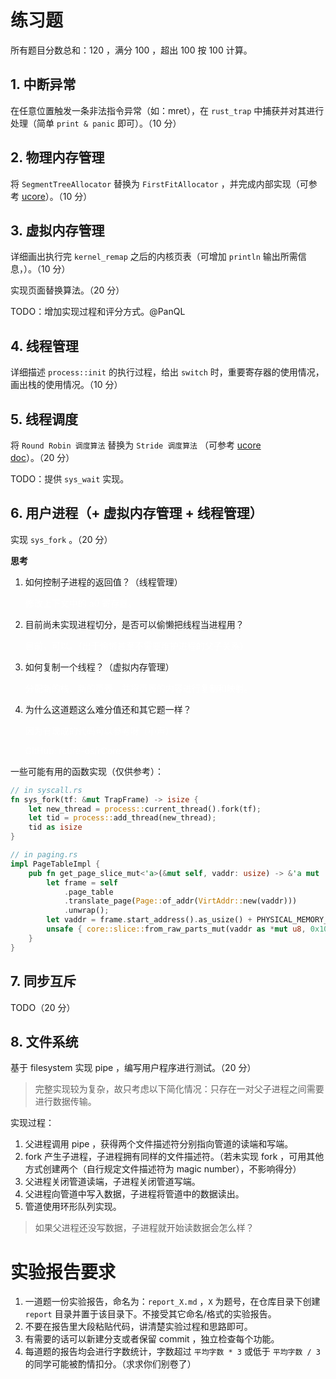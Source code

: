 # 练习题

所有题目分数总和：120 ，满分 100 ，超出 100 按 100 计算。

## 1. 中断异常

在任意位置触发一条非法指令异常（如：mret），在 `rust_trap` 中捕获并对其进行处理（简单 `print & panic` 即可）。（10 分）

## 2. 物理内存管理

将 `SegmentTreeAllocator` 替换为 `FirstFitAllocator` ，并完成内部实现（可参考 [ucore](https://github.com/LearningOS/ucore_os_lab/blob/master/labcodes_answer/lab2_result/kern/mm/default_pmm.c#L122)）。（10 分）

## 3. 虚拟内存管理

详细画出执行完 `kernel_remap` 之后的内核页表（可增加 `println` 输出所需信息，）。（10 分）

实现页面替换算法。（20 分）

TODO：增加实现过程和评分方式。@PanQL

## 4. 线程管理

详细描述 `process::init` 的执行过程，给出 `switch` 时，重要寄存器的使用情况，画出栈的使用情况。（10 分）

## 5. 线程调度

将 `Round Robin 调度算法` 替换为 `Stride 调度算法` （可参考 [ucore doc](https://learningos.github.io/ucore_os_webdocs/lab6/lab6_3_6_1_basic_method.html)）。（20 分）

TODO：提供 `sys_wait` 实现。

## 6. 用户进程（+ 虚拟内存管理 + 线程管理）

实现 `sys_fork` 。（20 分）

**思考**

1. 如何控制子进程的返回值？（线程管理）
   <p><font color="white">修改上下文中的 a0 寄存器。</font></p>
2. 目前尚未实现进程切分，是否可以偷懒把线程当进程用？
   <p><font color="white">目前，可以。（出于偷懒甚至不需要维护进程的父子关系）</font></p>
3. 如何复制一个线程？（虚拟内存管理）
   <p><font color="white">分配新的栈、新的页表，并将页表的内容进行复制和映射。</font></p>
4. 为什么这道题这么难分值还和其它题一样？
   <p><font color="white">因为有现成的代码可以参考呀（小声）</font></p>
   <p><font color="white">GitHub: rcore-os/rCore</font></p>

一些可能有用的函数实现（仅供参考）：

```rust
// in syscall.rs
fn sys_fork(tf: &mut TrapFrame) -> isize {
    let new_thread = process::current_thread().fork(tf);
    let tid = process::add_thread(new_thread);
    tid as isize
}

// in paging.rs
impl PageTableImpl {
    pub fn get_page_slice_mut<'a>(&mut self, vaddr: usize) -> &'a mut [u8] {
        let frame = self
            .page_table
            .translate_page(Page::of_addr(VirtAddr::new(vaddr)))
            .unwrap();
        let vaddr = frame.start_address().as_usize() + PHYSICAL_MEMORY_OFFSET;
        unsafe { core::slice::from_raw_parts_mut(vaddr as *mut u8, 0x1000) }
    }
}
```

## 7. 同步互斥

TODO（20 分）

## 8. 文件系统

基于 filesystem 实现 pipe ，编写用户程序进行测试。（20 分）

> 完整实现较为复杂，故只考虑以下简化情况：只存在一对父子进程之间需要进行数据传输。

实现过程：

1. 父进程调用 pipe ，获得两个文件描述符分别指向管道的读端和写端。
2. fork 产生子进程，子进程拥有同样的文件描述符。（若未实现 fork ，可用其他方式创建两个（自行规定文件描述符为 magic number），不影响得分）
3. 父进程关闭管道读端，子进程关闭管道写端。
4. 父进程向管道中写入数据，子进程将管道中的数据读出。
5. 管道使用环形队列实现。

> 如果父进程还没写数据，子进程就开始读数据会怎么样？

# 实验报告要求

1. 一道题一份实验报告，命名为：`report_X.md` ，`X` 为题号，在仓库目录下创建 `report` 目录并置于该目录下。不接受其它命名/格式的实验报告。
2. 不要在报告里大段粘贴代码，讲清楚实验过程和思路即可。
3. 有需要的话可以新建分支或者保留 commit ，独立检查每个功能。
4. 每道题的报告均会进行字数统计，字数超过 `平均字数 * 3` 或低于 `平均字数 / 3` 的同学可能被酌情扣分。（求求你们别卷了）

<!-- 6. 实现 `sys_wait` 。（20 分）
7. 用 rust 重写 [指定 C 程序](https://github.com/chyyuu/ucore_os_lab/blob/master/labcodes/lab6/user/priority.c) ，编译运行。（10 分）
8. 检察 7 的输出结果，应该与 [ucore 实验中的输出](https://github.com/chyyuu/ucore_os_lab/blob/master/labcodes/lab6/tools/grade.sh#L576) 一致。（15 分）
9.  -->
